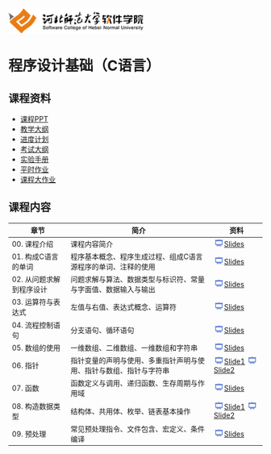 <img src="./Image/logo.png" height="50" /> 

# 程序设计基础（C语言）  

## 课程资料

- [课程PPT](./Slides)
- [教学大纲](./Docs/程序设计基础-教学大纲.pdf)
- [进度计划](./Docs/程序设计基础-进度计划.pdf)
- [考试大纲](./Docs/程序设计基础-考试大纲.pdf)
- [实验手册](./Exper)
- [平时作业](./Task/C语言程序设计基础-作业题目.pdf)
- [课程大作业](./Exper/《程序设计基础》调用静态函数库.pdf)

## 课程内容

| 章节 | 简介 | 资料 |
|-----|-----|-----|
|00. 课程介绍|课程内容简介|[<img src="./Image/presentation.png" height="15" />Slides](/Slides/Ch00/C语言程序设计_chapt00.pdf)|
|01. 构成C语言的单词|程序基本概念、程序生成过程、组成C语言源程序的单词、注释的使用|[<img src="./Image/presentation.png" height="15" />Slides](/Slides/Ch01/C语言程序设计_chapt01.pdf)|
|02. 从问题求解到程序设计|问题求解与算法、数据类型与标识符、常量与字面值、数据输入与输出|[<img src="./Image/presentation.png" height="15" />Slides](/Slides/Ch02/C语言程序设计_chapt02.pdf)|
|03. 运算符与表达式|左值与右值、表达式概念、运算符|[<img src="./Image/presentation.png" height="15" />Slides](/Slides/Ch03/C语言程序设计_chapt03.pdf)|
|04. 流程控制语句|分支语句、循环语句|[<img src="./Image/presentation.png" height="15" />Slides](/Slides/Ch04/C语言程序设计_chapt04.pdf)|
|05. 数组的使用|一维数组、二维数组、一维数组和字符串|[<img src="./Image/presentation.png" height="15" />Slides](/Slides/Ch05/C语言程序设计_chapt05.pdf)|
|06. 指针|指针变量的声明与使用、多重指针声明与使用、指针与数组、指针与字符串|[<img src="./Image/presentation.png" height="15" />Slide1](/Slides/Ch06/C语言程序设计_chapt06.pdf) [<img src="./Image/presentation.png" height="15" />Slide2](/Slides/Ch06/C语言程序设计_chapt06_2.pdf)|
|07. 函数|函数定义与调用、递归函数、生存周期与作用域|[<img src="./Image/presentation.png" height="15" />Slides](/Slides/Ch07/C语言程序设计_chapt07.pdf)|
|08. 构造数据类型|结构体、共用体、枚举、链表基本操作|[<img src="./Image/presentation.png" height="15" />Slide1](/Slides/Ch08/C语言程序设计_chapt08.pdf) [<img src="./Image/presentation.png" height="15" />Slide2](/Slides/Ch08/C语言程序设计_chapt08_2.pdf)|
|09. 预处理|常见预处理指令、文件包含、宏定义、条件编译|[<img src="./Image/presentation.png" height="15" />Slides](/Slides/Ch09/C语言程序设计_chapt09.pdf)|

